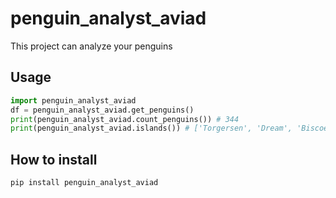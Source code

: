 # penguin_analyst_aviad

This project can analyze your penguins

## Usage
```python
import penguin_analyst_aviad
df = penguin_analyst_aviad.get_penguins()
print(penguin_analyst_aviad.count_penguins()) # 344
print(penguin_analyst_aviad.islands()) # ['Torgersen', 'Dream', 'Biscoe']
```

## How to install
```python
pip install penguin_analyst_aviad
```